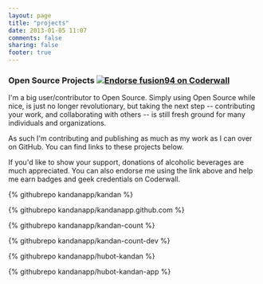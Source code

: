 ```yaml
---
layout: page
title: "projects"
date: 2013-01-05 11:07
comments: false
sharing: false
footer: true
---
```


### Open Source Projects <a href="https://coderwall.com/fusion94"><img alt="Endorse fusion94 on Coderwall" src="http://api.coderwall.com/fusion94/endorsecount.png" /></a>

I'm a big user/contributor to Open Source. Simply using Open Source while nice, is just no longer revolutionary, but taking the next step -- contributing your work, and collaborating with others -- is still fresh ground for many individuals and organizations.

As such I'm contributing and publishing as much as my work as I can over on GitHub. You can find links to these projects below.

If you'd like to show your support, donations of alcoholic beverages are much appreciated. You can also endorse me using the link above and help me earn badges and geek credentials on Coderwall.</p>

{% githubrepo kandanapp/kandan %}

{% githubrepo kandanapp/kandanapp.github.com %}

{% githubrepo kandanapp/kandan-count %}

{% githubrepo kandanapp/kandan-count-dev %}

{% githubrepo kandanapp/hubot-kandan %}

{% githubrepo kandanapp/hubot-kandan-app %}